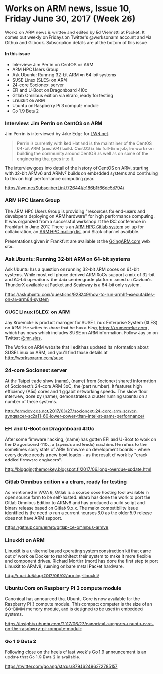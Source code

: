 # Works on ARM news, Issue 10, Friday June 30, 2017 \(Week 26\)

Works on ARM news is written and edited by Ed Vielmetti at Packet. It comes out weekly on Fridays on Twitter's @worksonarm account and via Github and Gitbook. Subscription details are at the bottom of this issue.

#### In this issue

* Interview: Jim Perrin on CentOS on ARM
* ARM HPC Users Group
* Ask Ubuntu: Running 32-bit ARM on 64-bit systems
* SUSE Linux \(SLES\) on ARM
* 24-core Socionext server
* EFI and U-Boot on Dragonboard 410c
* Gitlab Omnibus edition via elraro, ready for testing
* Linuxkit on ARM 
* Ubuntu on Raspberry Pi 3 compute module
* Go 1.9 Beta 2

### Interview: Jim Perrin on CentOS on ARM

Jim Perrin is interviewed by Jake Edge for [LWN.net](http://lwn.net). 

> Perrin is currently with Red Hat and is the maintainer of the CentOS 64-bit ARM (aarch64) build. CentOS is his full-time job; he works on building the community around CentOS as well as on some of the engineering that goes into it. 

The interview goes into detail of the history of CentOS
on ARM, starting with 32-bit ARMv6 and ARMv7 builds on 
embedded systems and continuing to this on high performance
computing gear. 

https://lwn.net/SubscriberLink/726441/c186b1566dc5d794/

### ARM HPC Users Group

The ARM HPC Users Group is providing "resources for end-users and developers deploying on ARM hardware"
for high performance computing. It was organized from a successful workshop at the ISC conference in Frankfurt
in June 2017. There is an [ARM HPC Gitlab system] set up for collaboration, an [ARM HPC mailing list] and Slack channel available.

Presentations given in Frankfurt are available at
the [GoingARM.com] web site.

[ARM HPC mailing list]:https://groups.google.com/forum/#!forum/arm-hpc
[ARM HPC Gitlab system]:http://arm-hpc.gitlab.io/
[GoingARM.com]:http://www.goingarm.com/

### Ask Ubuntu: Running 32-bit ARM on 64-bit systems

Ask Ubuntu has a question on running 32-bit ARM codes on 64-bit systems.
While most cell phone derived ARM SoCs support a mix of 32-bit and 64-bit
operations, the data center grade platform based on Cavium's ThunderX available at Packet
and Scaleway is a 64-bit only system.

https://askubuntu.com/questions/928249/how-to-run-armhf-executables-on-an-arm64-system

### SUSE Linux \(SLES\) on ARM

Jay Kruemcke is product manager for SUSE Linux Enterprise System (SLES) on ARM.
He writes to share that he has a blog, https://krumemcke.com , which has news
which includes SUSE on ARM information. Follow Jay on on Twitter: [@mr_sles](https://twitter.com/mr_sles).

The Works on ARM website that I edit has updated its information about SUSE Linux
on ARM, and you'll find those details at http://worksonarm.com/suse .

### 24-core Socionext server

At the Taipei trade show (name), (name) from Socionext shared information
of Socionext's 24-core ARM SoC, the (part number). It features high efficiency
(A5x) cores and 1 gigabit networking speeds. The show floor interview,
done by (name), demonstrates a cluster running Ubuntu on a number of these
systems.

http://armdevices.net/2017/06/27/socionext-24-core-arm-server-synquacer-sc2a11-60-lower-power-than-intel-at-same-performance/

### EFI and U-Boot on Dragonboard 410c

After some firmware hacking, (name) has gotten EFI and U-Boot to work on 
the Dragonboard 410c, a (speeds and feeds) machine. He refers to the 
sometimes sorry state of ARM firmware on development boards - where every
device needs a new boot loader - as the result of work by "crack addled
firmware engineers". 

http://bloggingthemonkey.blogspot.fi/2017/06/long-overdue-update.html

### Gitlab Omnibus edition via elraro, ready for testing

As mentioned in WOA 9, Gitlab is a source code hosting tool available in
open source form to be self-hosted. elraro has done the work to port
the Gitlab Omnibus Edition to ARMv8 and has produced a build script
and binary release based on Gitlab 9.x.x. The major compatibility issue
identified is the need to run a current ncurses 6.0 as the older 5.9 release
does not have ARM support.

https://github.com/elraro/gitlab-ce-omnibus-armv8

### Linuxkit on ARM 

Linuxkit is a unikernel based operating system construction kit that
came out of work on Docker to rearchitect their system to make it more
flexible and component driven. Richard Mortier (mort) has done the first
step to port Linuxkit to ARMv8, running on bare metal Packet hardware.

http://mort.io/blog/2017/06/02/arming-linuxkit/

### Ubuntu Core on Raspberry Pi 3 compute module

Canonical has announced that Ubuntu Core is now available for the
Raspberry Pi 3 compute module. This compact computer is the size of
an SO-DIMM memory module, and is designed to be used in embedded systems.

https://insights.ubuntu.com/2017/06/27/canonical-supports-ubuntu-core-on-the-raspberry-pi-compute-module

### Go 1.9 Beta 2

Following close on the heels of last week's Go 1.9 announcement is
an update that Go 1.9 Beta 2 is available. 

https://twitter.com/golang/status/879462496372785157
